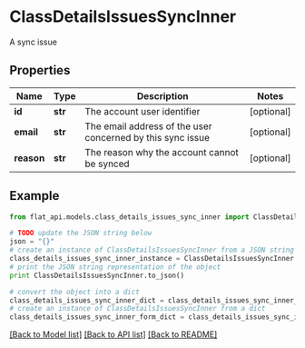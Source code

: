 # ClassDetailsIssuesSyncInner

A sync issue

## Properties

Name | Type | Description | Notes
------------ | ------------- | ------------- | -------------
**id** | **str** | The account user identifier | [optional] 
**email** | **str** | The email address of the user concerned by this sync issue | [optional] 
**reason** | **str** | The reason why the account cannot be synced | [optional] 

## Example

```python
from flat_api.models.class_details_issues_sync_inner import ClassDetailsIssuesSyncInner

# TODO update the JSON string below
json = "{}"
# create an instance of ClassDetailsIssuesSyncInner from a JSON string
class_details_issues_sync_inner_instance = ClassDetailsIssuesSyncInner.from_json(json)
# print the JSON string representation of the object
print ClassDetailsIssuesSyncInner.to_json()

# convert the object into a dict
class_details_issues_sync_inner_dict = class_details_issues_sync_inner_instance.to_dict()
# create an instance of ClassDetailsIssuesSyncInner from a dict
class_details_issues_sync_inner_form_dict = class_details_issues_sync_inner.from_dict(class_details_issues_sync_inner_dict)
```
[[Back to Model list]](../README.md#documentation-for-models) [[Back to API list]](../README.md#documentation-for-api-endpoints) [[Back to README]](../README.md)


